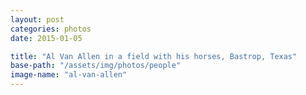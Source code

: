 ```yaml
---
layout: post
categories: photos
date: 2015-01-05

title: "Al Van Allen in a field with his horses, Bastrop, Texas"
base-path: "/assets/img/photos/people"
image-name: "al-van-allen"
---
```

